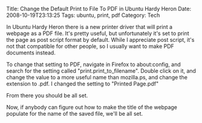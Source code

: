 Title: Change the Default Print to File To PDF in Ubuntu Hardy Heron
Date: 2008-10-19T23:13:25
Tags: ubuntu, print, pdf
Category: Tech


In Ubuntu Hardy Heron there is a new printer driver that will print a webpage as a PDF file. It's pretty useful, but unfortunately it's set to print the page as post script format by default. While I appreciate post script, it's not that compatible for other people, so I usually want to make PDF documents instead.

To change that setting to PDF, navigate in Firefox to about:config, and search for the setting called "print.print_to_filename". Double click on it, and change the value to a more useful name than mozilla.ps, and change the extension to .pdf. I changed the setting to "Printed Page.pdf"

From there you should be all set.

Now, if anybody can figure out how to make the title of the webpage populate for the name of the saved file, we'll be all set.
